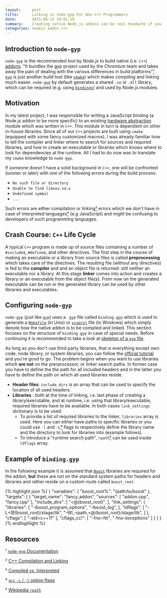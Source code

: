 ```yaml
---
layout:     post
title:      Linking in node-gyp For Non-C++ Programmers
date:       2015-06-12 19:01:19
summary:    Creating native Node.js addons can be real headache if you are comming from a interpreter language background. Most common pitfalls and mistakes leading to compilation and linking failures are discussed here.
categories: nodejs addon c++
---
```


## Introduction to `node-gyp`

`node-gyp` is the recommended tool by *Node.js* to build native (i.e. `C++`) [addons](https://nodejs.org/api/addons.html). "It bundles the gyp project used by the Chromium team and takes away the pain of dealing with the various differences in build platforms"[¹](#resources). [`gyp`](https://chromium.googlesource.com/external/gyp/+/master/docs/UserDocumentation.md) is just another build tool (like [`cmake`](http://www.cmake.org/)) which makes compiling and linking much easier. `node-gyp` by default generates a shared `.so` or `.dll` library, which can be required (e.g. using [`bindings`](https://www.npmjs.com/package/bindings)) and used by Node.js modules.

## Motivation
In my latest project, I was responsible for writing a JavaScript binding (a Node.js addon to be more specific) to an existing [hardware abstraction](https://en.wikipedia.org/wiki/Hardware_abstraction) module which was written in `C++`. This module in turn is dependent on other in-house libraries. Since all of our `C++` projects are built using `cmake` (equipped with some fancy customized macros), I was already familiar how to tell the compiler and linker where to search for sources and required libraries, and how to create an executable or libraries which knows where to look for dependencies at the runtime. All I had to do now was to translate my `cmake` knowledge to `node-gyp`.

 If someone doesn't have a solid background in `C++`, one will be confronted (sooner or later) with one of the following errors during the build process:

* `No such file or directory`
* `Unable to find libxxx.so.x`
* `Undefined symbol`
* `...`

Such errors are either compilation or linking[²](#resources) errors which we don't have in case of interpreted languages[³](#resources) (e.g JavaScript) and might be confusing to developers of such programming languages.

## Crash Course: `C++` Life Cycle

A typical `C++` program is made up of source files containing a number of `#include`s, `#define`s, and other directives. The first step in the course of making an executable or a library from source files is called **preprocessing** which takes care of the directives. The resulting file (without any directives) is fed to the **compiler** and and an object file is returned: still neither an executable nor a library. At this stage **linker** comes into action and creates a library or an executable from the object file(s). From now on the generated executable can be run or the generated library can be used by other libraries and executables.

## Configuring `node-gyp`
`node-gyp` (just like `gyp`) uses a `.gyp` file called `binding.gyp` which is used to generate a [`Makefile`](https://en.wikipedia.org/wiki/Makefile) (in Unix) or [`vcxproj`](http://blogs.msdn.com/b/visualstudio/archive/2010/05/14/a-guide-to-vcxproj-and-props-file-structure.aspx) file (in Windows) which simply denote how the native addon is to be compiled and linked. This section focuses on the structure of `binding.gyp` in case of special needs. Before continuing it is recommended to take a look at [skeleton of a `gyp` file](https://chromium.googlesource.com/external/gyp/+/master/docs/UserDocumentation.md#Skeleton-of-a-typical-Chromium-gyp-file).

As long as you don't use third party libraries, that is everything except own code, node library, or system libraries, you can follow the [official tutorial](https://nodejs.org/api/addons.html) and you're good to go. The problem begins when you want to use libraries which **are not** on the prerprocessor, or linker search paths. In former case you have to define the the path for all included headers and in the latter you have to define the path on which all used libraries reside.

* **Header files**:
`include_dirs` is an array that can be used to specify the location of all used headers.
* **Libraries** : both at the time of linking, i.e. last phase of creating a library/executable, and at runtime, i.e. using that library/executable, required libraries have to be available. In both cases `link_settings` dictionary is to be used:
  * To provide a list of required libraries to the linker, `libraries` array is used. Here you can either have paths to specific libraries or you could use `-l` and `-L`[⁴](#resources) flags to respectively define the library name and the directory to look for libraries into (example follows).
  * To introduce a "runtime search path", `rpath`[⁵](#resources) can be used inside `ldflags` array.

## Example of `binding.gyp`
In the following example it is assumed that [`Boost`](http://www.boost.org/) libraries are required for the addon, **but** these are not on the standard system paths for headers and libraries and rather reside on a custom route called `boost_root`.

{% highlight json %}
{
  "variables": {
    "boost_root%": "/path/to/boost"
  },
  "targets": [
    {
      "target_name": "fancy_addon",
      "sources": [ "addon.cpp", "fancy.cpp" ],
      "include_dirs": [
        "<@(boost_root)",
      ],
      "link_settings": {
        "libraries": [
          "-lboost_program_options",
          "-lboost_log",
        ],
        "ldflags": [
            "-L<@(boost_root)/stage/lib",
            "-Wl,-rpath,<@(boost_root)/stage/lib",
        ]
      },
      "cflags": [
        "-std=c++11"
      ],
      "cflags_cc!": [
        "-fno-rtti",
        "-fno-exceptions"
      ]
    }
  ]
}
{% endhighlight %}

## Resources

¹ [`node-gyp` Documentation](https://github.com/TooTallNate/node-gyp)

² [C++ Compilation and Linking](http://stackoverflow.com/a/6264256/2295964)

³ [Compiled vs. Interpreted](http://stackoverflow.com/a/3265602/2295964)

⁴ [`gcc` `-L` / `-l` option flags](http://www.rapidtables.com/code/linux/gcc/gcc-l.htm)

⁵ [Wikipedia `rpath`](https://en.wikipedia.org/wiki/Rpath)
